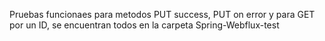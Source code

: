 Pruebas funcionaes para metodos PUT success, PUT on error y para GET por un ID, se encuentran todos en la carpeta Spring-Webflux-test
